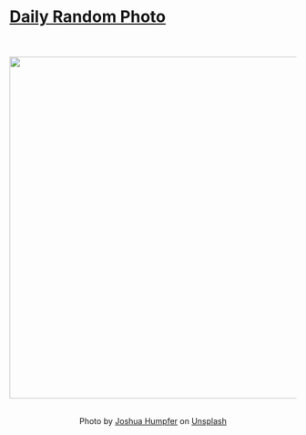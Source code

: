 # [Daily Random Photo](https://www.dailyrandomphoto.com/)

<div align="center">
  <br>
  <br>
  <a href="https://www.dailyrandomphoto.com/p/2023/2023-02-12/"><img src="https://images.unsplash.com/photo-1674722566580-116f01494796?crop=entropy&cs=tinysrgb&fit=max&fm=jpg&ixid=Mnw3NzUwOHwwfDF8cmFuZG9tfHx8fHx8fHx8MTY3NjE2MjE5Ng&ixlib=rb-4.0.3&q=80&w=1080" width="600px"></a>
  <br>
  <br>
  <p class="has-text-grey">Photo by <a href="https://unsplash.com/@jhvisuals_de?utm_source=Daily%20Random%20Photo&amp;utm_medium=referral" target="_blank" rel="noopener noreferrer">Joshua Humpfer</a> on <a href="https://unsplash.com/photos/PC8cRRGKMR0?utm_source=Daily%20Random%20Photo&amp;utm_medium=referral" target="_blank" rel="noopener noreferrer">Unsplash</a></p>
</div>
